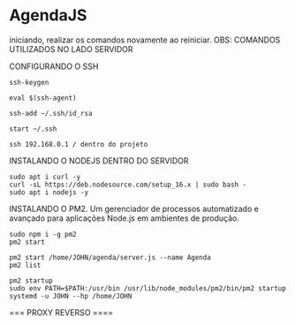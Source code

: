 # AgendaJS

iniciando, realizar os comandos novamente ao reiniciar. 
OBS: COMANDOS UTILIZADOS NO LADO SERVIDOR

CONFIGURANDO O SSH
 ```
ssh-keygen
 
eval $(ssh-agent) 

ssh-add ~/.ssh/id_rsa 

start ~/.ssh 
 
ssh 192.168.0.1 / dentro do projeto 
 ```

 INSTALANDO O NODEJS DENTRO DO SERVIDOR
 ```
sudo apt i curl -y
curl -sL https://deb.nodesource.com/setup_16.x | sudo bash -
sudo apt i nodejs -y
 ```

 INSTALANDO O PM2. Um gerenciador de processos automatizado e avançado para aplicações Node.js em ambientes de produção. 
 ```
sudo npm i -g pm2
pm2 start

pm2 start /home/JOHN/agenda/server.js --name Agenda
pm2 list

pm2 startup
sudo env PATH=$PATH:/usr/bin /usr/lib/node_modules/pm2/bin/pm2 startup systemd -u JOHN --hp /home/JOHN
 ```

 === PROXY REVERSO ====
